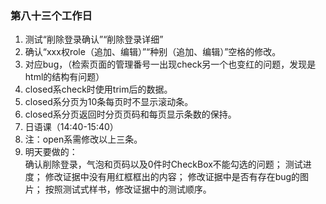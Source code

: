 ### 第八十三个工作日
1. 测试“削除登录确认”“削除登录详细”
2. 确认“xxx权role（追加、编辑）”“种别（追加、编辑）”空格的修改。
3. 对应bug，（检索页面的管理番号一出现check另一个也变红的问题，发现是html的结构有问题）
4. closed系check时使用trim后的数据。
5. closed系分页为10条每页时不显示滚动条。
6. closed系分页返回时分页页码和每页显示条数的保持。
7. 日语课（14:40-15:40）
7. 注：open系需修改以上三条。
8. 明天要做的：     
    确认削除登录，气泡和页码以及0件时CheckBox不能勾选的问题；
     测试进度；
     修改证据中没有用红框框出的内容；
     修改证据中是否有存在bug的图片；
     按照测试式样书，修改证据中的测试顺序。